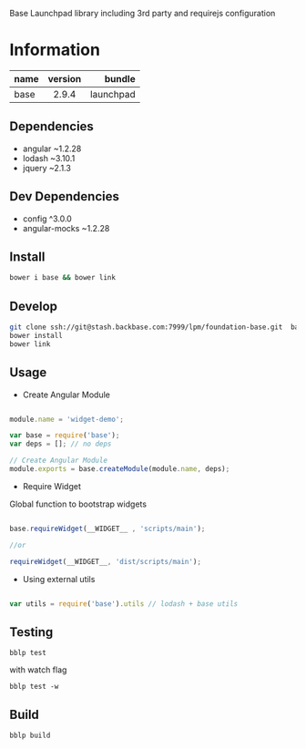 Base Launchpad library including 3rd party and requirejs configuration

# Information
|  name |  version |  bundle | 
|--|:--:|--:|
|  base |  2.9.4 |  launchpad | 

## Dependencies

- angular ~1.2.28
- lodash ~3.10.1
- jquery ~2.1.3

## Dev Dependencies

- config ^3.0.0
- angular-mocks ~1.2.28

## Install
```bash
bower i base && bower link
```
## Develop
```bash
git clone ssh://git@stash.backbase.com:7999/lpm/foundation-base.git  base && cd base
bower install
bower link
```
## Usage

- Create Angular Module

```javascript

module.name = 'widget-demo';

var base = require('base');
var deps = []; // no deps

// Create Angular Module
module.exports = base.createModule(module.name, deps);
```

- Require Widget

Global function to bootstrap widgets

```javascript

base.requireWidget(__WIDGET__ , 'scripts/main');

//or

requireWidget(__WIDGET__, 'dist/scripts/main');
```

- Using external utils

```javascript

var utils = require('base').utils // lodash + base utils
```
## Testing
```
bblp test
```
with watch flag

```
bblp test -w
```
## Build
```
bblp build
```
